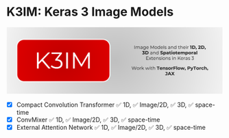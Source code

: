 # K3IM: Keras 3 Image Models
![Logo](assets/Banner.png)
- [X] Compact Convolution Transformer :white_check_mark: 1D, :white_check_mark: Image/2D, :white_check_mark: 3D, :white_check_mark: space-time
- [X] ConvMixer :white_check_mark: 1D, :white_check_mark: Image/2D, :white_check_mark: 3D, :white_check_mark: space-time
- [X] External Attention Network :white_check_mark: 1D, :white_check_mark: Image/2D, :white_check_mark: 3D, :white_check_mark: space-time
